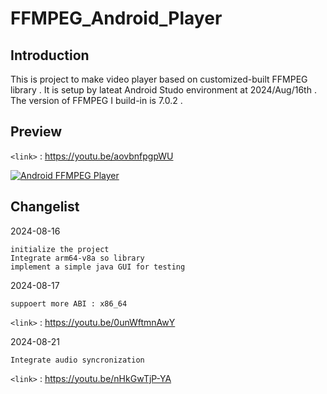 # FFMPEG_Android_Player
## Introduction
This is project to make video player based on customized-built FFMPEG library . 
It is setup by lateat Android Studo environment at 2024/Aug/16th .
The version of FFMPEG I build-in  is 7.0.2 .

## Preview

`<link>` : <https://youtu.be/aovbnfpgpWU>

[![Android FFMPEG Player](https://img.youtube.com/vi/aovbnfpgpWU/0.jpg)](https://www.youtube.com/watch?v=aovbnfpgpWU "Android FFMPEG Player [Long Version] ")


## Changelist
2024-08-16

    initialize the project
    Integrate arm64-v8a so library
    implement a simple java GUI for testing
2024-08-17

    suppoert more ABI : x86_64  
`<link>` : <https://youtu.be/0unWftmnAwY>

2024-08-21

    Integrate audio syncronization
`<link>` : <https://youtu.be/nHkGwTjP-YA>
	
